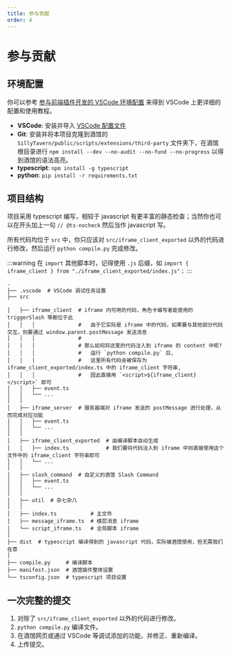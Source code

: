 ```yaml
---
title: 参与贡献
order: 4
---
```


# 参与贡献

## 环境配置

你可以参考 [参与前端插件开发的 VSCode 环境配置](https://sillytavern-stage-girls-dog.readthedocs.io/tool_and_experience/js_slash_runner/index.html) 来得到 VSCode 上更详细的配置和使用教程。

- **VSCode**: 安装并导入 [VSCode 配置文件](https://gitgud.io/SmilingFace/tavern_resource/-/raw/main/工具经验/sillytavern.code-profile?inline=false)
- **Git**: 安装并将本项目克隆到酒馆的 `SillyTavern/public/scripts/extensions/third-party` 文件夹下，在酒馆根目录进行 `npm install --dev --no-audit --no-fund --no-progress` 以得到酒馆的语法高亮。
- **typescript**: `npm install -g typescript`
- **python**: `pip install -r requirements.txt`

## 项目结构

项目采用 typescript 编写，相较于 javascript 有更丰富的静态检查；当然你也可以在开头加上一句 `// @ts-nocheck` 然后当作 javascript 写。

所有代码均位于 `src` 中，你只应该对 `src/iframe_client_exported` 以外的代码进行修改，然后运行 `python compile.py` 完成修改。

:::warning
 在 `import` 其他脚本时，记得使用 `.js` 后缀，如 `import { iframe_client } from "./iframe_client_exported/index.js"；`
:::


```text
.
├── .vscode  # VSCode 调试任务设置
├── src

│   ├── iframe_client  # iframe 内可用的代码，角色卡编写者能使用的 triggerSlash 等都位于此
│   │   │              #   由于它实际是 iframe 中的代码，如果要与其他部分代码交互，则要通过 window.parent.postMessage 发送消息
│   │   │              #
│   │   │              # 那么如何将这里的代码注入到 iframe 的 content 中呢?
│   │   │              #   运行 `python compile.py` 后,
│   │   │              #   这里所有代码会被保存为 iframe_client_exported/index.ts 中的 iframe_client 字符串,
│   │   │              #   因此直接用 `<script>${iframe_client}</script>` 即可
│   │   ├── event.ts
│   │   └── ...
│   │
│   ├── iframe_server  # 服务器端对 iframe 发送的 postMessage 进行处理，从而完成对应功能
│   │   ├── event.ts
│   │   └── ...
│   │
│   ├── iframe_client_exported  # 由编译脚本自动生成
│   │   ├── index.ts            # 我们要将代码注入到 iframe 中则直接使用这个文件中的 iframe_client 字符串即可
│   │   └── ...
│   │
│   ├── slash_command  # 自定义的酒馆 Slash Command
│   │   ├── event.ts
│   │   └── ...
│   │
│   ├── util  # 杂七杂八
│   │
│   ├── index.ts           # 主文件
│   ├── message_iframe.ts  # 楼层消息 iframe
│   └── script_iframe.ts   # 全局脚本 iframe
│
├── dist  # typescript 编译得到的 javascript 代码，实际被酒馆使用，但无需我们在意
│
├── compile.py     # 编译脚本
├── manifest.json  # 酒馆插件整体设置
└── tsconfig.json  # typescript 项目设置
```

## 一次完整的提交

1. 对除了 `src/iframe_client_exported` 以外的代码进行修改。
2. `python compile.py` 编译文件。
3. 在酒馆网页或通过 VSCode 等调试添加的功能，并修正、重新编译。
4. 上传提交。
